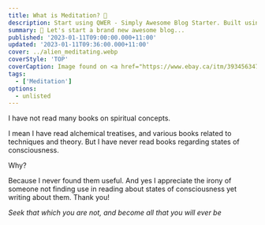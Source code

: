 ```yaml
---
title: What is Meditation? 🧘
description: Start using QWER - Simply Awesome Blog Starter. Built using SvelteKit and Love.
summary: 🎉 Let's start a brand new awesome blog...
published: '2023-01-11T09:00:00.000+11:00'
updated: '2023-01-11T09:36:00.000+11:00'
cover: ../alien_meditating.webp
coverStyle: 'TOP'
coverCaption: Image found on <a href="https://www.ebay.ca/itm/393456347593">ebay</a>
tags:
  - ['Meditation']
options:
  - unlisted
---
```


I have not read many books on spiritual concepts.

I mean I have read alchemical treatises, and various books related to techniques and theory.  But I have never read books regarding states of consciousness.

Why?

Because I never found them useful. And yes I appreciate the irony of someone not finding use in reading about states of consciousness yet writing about them.  Thank you!

*Seek that which you are not, and become all that you will ever be*